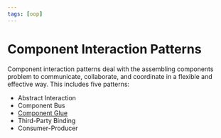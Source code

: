 ```yaml
---
tags: [oop]
---
```


# Component Interaction Patterns

Component interaction patterns deal with the assembling components problem to
communicate, collaborate, and coordinate in a flexible and effective way. This
includes five patterns:
- Abstract Interaction
- Component Bus
- [Component Glue](202304302215.md)
- Third-Party Binding
- Consumer-Producer
